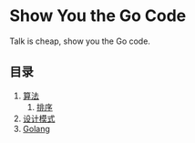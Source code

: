 # Show You the Go Code
Talk is cheap, show you the Go code.

## 目录
1. [算法](./algorithms)
    1. [排序](./algorithms/sort)
1. [设计模式](./designPattern)
1. [Golang](./Golang)
